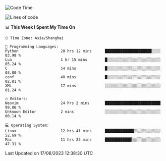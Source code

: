 <!--START_SECTION:waka-->
![Code Time](http://img.shields.io/badge/Code%20Time-1%2C524%20hrs%2029%20mins-blue)

![Lines of code](https://img.shields.io/badge/From%20Hello%20World%20I%27ve%20Written-286.5%20thousand%20lines%20of%20code-blue)

📊 **This Week I Spent My Time On** 

```text
🕑︎ Time Zone: Asia/Shanghai

💬 Programming Languages: 
Python                   20 hrs 12 mins      █████████████████████░░░░   83.98 % 
Lua                      1 hr 15 mins        █░░░░░░░░░░░░░░░░░░░░░░░░   05.24 % 
C                        54 mins             █░░░░░░░░░░░░░░░░░░░░░░░░   03.80 % 
conf                     40 mins             █░░░░░░░░░░░░░░░░░░░░░░░░   02.81 % 
XML                      17 mins             ░░░░░░░░░░░░░░░░░░░░░░░░░   01.24 % 

🔥 Editors: 
Neovim                   24 hrs 2 mins       █████████████████████████   99.86 % 
Unknown Editor           2 mins              ░░░░░░░░░░░░░░░░░░░░░░░░░   00.14 % 

💻 Operating System: 
Linux                    12 hrs 41 mins      █████████████░░░░░░░░░░░░   52.69 % 
Mac                      11 hrs 23 mins      ████████████░░░░░░░░░░░░░   47.31 % 
```


 Last Updated on 17/08/2023 12:38:30 UTC
<!--END_SECTION:waka-->
